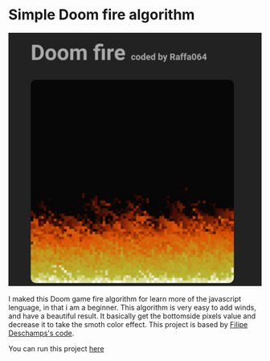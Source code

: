 # Simple Doom fire algorithm

![screenshot](/imgs/fire-image.jpg)

I maked this Doom game fire algorithm for learn more of the javascript lenguage, in that i am a beginner.
This algorithm is very easy to add winds, and have a beautiful result. 
It basically get the bottomside pixels value and decrease it to take the smoth color effect.
This project is based by [Filipe Deschamps's code](https://github.com/filipedeschamps/doom-fire-algorithm).

You can run this project [here](https://raffa064.github.io/DoomFire/)
